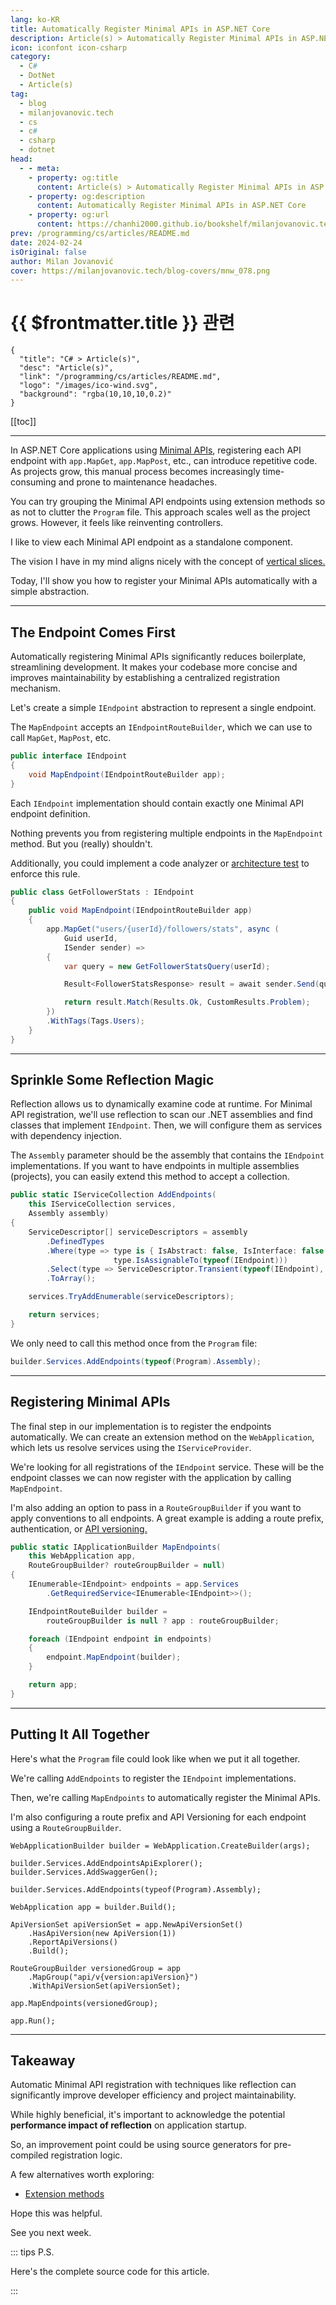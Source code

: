 ```yaml
---
lang: ko-KR
title: Automatically Register Minimal APIs in ASP.NET Core
description: Article(s) > Automatically Register Minimal APIs in ASP.NET Core
icon: iconfont icon-csharp
category: 
  - C#
  - DotNet
  - Article(s)
tag: 
  - blog
  - milanjovanovic.tech
  - cs
  - c#
  - csharp
  - dotnet
head:
  - - meta:
    - property: og:title
      content: Article(s) > Automatically Register Minimal APIs in ASP.NET Core
    - property: og:description
      content: Automatically Register Minimal APIs in ASP.NET Core
    - property: og:url
      content: https://chanhi2000.github.io/bookshelf/milanjovanovic.tech/automatically-register-minimal-apis-in-aspnetcore.html
prev: /programming/cs/articles/README.md
date: 2024-02-24
isOriginal: false
author: Milan Jovanović
cover: https://milanjovanovic.tech/blog-covers/mnw_078.png
---
```


# {{ $frontmatter.title }} 관련

```component VPCard
{
  "title": "C# > Article(s)",
  "desc": "Article(s)",
  "link": "/programming/cs/articles/README.md",
  "logo": "/images/ico-wind.svg",
  "background": "rgba(10,10,10,0.2)"
}
```

[[toc]]

---

<SiteInfo
  name="Automatically Register Minimal APIs in ASP.NET Core"
  desc="In ASP.NET Core applications using Minimal APIs, registering each API endpoint with app.MapGet, app.MapPost, etc. can introduce repetitive code. Today, I'll show you how to automatically register your Minimal APIs with a simple abstraction."
  url="https://milanjovanovic.tech/blog/automatically-register-minimal-apis-in-aspnetcore/"
  logo="https://milanjovanovic.tech/profile_favicon.png"
  preview="https://milanjovanovic.tech/blog-covers/mnw_078.png"/>

In ASP.NET Core applications using [<FontIcon icon="fa-brands fa-microsoft"/>Minimal APIs](https://learn.microsoft.com/en-us/aspnet/core/fundamentals/minimal-apis/overview?view=aspnetcore-8.0), registering each API endpoint with `app.MapGet`, `app.MapPost`, etc., can introduce repetitive code. As projects grow, this manual process becomes increasingly time-consuming and prone to maintenance headaches.

You can try grouping the Minimal API endpoints using extension methods so as not to clutter the `Program` file. This approach scales well as the project grows. However, it feels like reinventing controllers.

I like to view each Minimal API endpoint as a standalone component.

The vision I have in my mind aligns nicely with the concept of [vertical slices.](/milanjovanovic.tech/vertical-slice-architecture.md)

Today, I'll show you how to register your Minimal APIs automatically with a simple abstraction.

---

## The Endpoint Comes First

Automatically registering Minimal APIs significantly reduces boilerplate, streamlining development. It makes your codebase more concise and improves maintainability by establishing a centralized registration mechanism.

Let's create a simple `IEndpoint` abstraction to represent a single endpoint.

The `MapEndpoint` accepts an `IEndpointRouteBuilder`, which we can use to call `MapGet`, `MapPost`, etc.

```cs
public interface IEndpoint
{
    void MapEndpoint(IEndpointRouteBuilder app);
}
```

Each `IEndpoint` implementation should contain exactly one Minimal API endpoint definition.

Nothing prevents you from registering multiple endpoints in the `MapEndpoint` method. But you (really) shouldn't.

Additionally, you could implement a code analyzer or [architecture test](/milanjovanovic.tech/enforcing-software-architecture-with-architecture-tests.md) to enforce this rule.

```cs
public class GetFollowerStats : IEndpoint
{
    public void MapEndpoint(IEndpointRouteBuilder app)
    {
        app.MapGet("users/{userId}/followers/stats", async (
            Guid userId,
            ISender sender) =>
        {
            var query = new GetFollowerStatsQuery(userId);

            Result<FollowerStatsResponse> result = await sender.Send(query);

            return result.Match(Results.Ok, CustomResults.Problem);
        })
        .WithTags(Tags.Users);
    }
}
```

---

## Sprinkle Some Reflection Magic

Reflection allows us to dynamically examine code at runtime. For Minimal API registration, we'll use reflection to scan our .NET assemblies and find classes that implement `IEndpoint`. Then, we will configure them as services with dependency injection.

The `Assembly` parameter should be the assembly that contains the `IEndpoint` implementations.
If you want to have endpoints in multiple assemblies (projects), you can easily extend this method to accept a collection.

```cs
public static IServiceCollection AddEndpoints(
    this IServiceCollection services,
    Assembly assembly)
{
    ServiceDescriptor[] serviceDescriptors = assembly
        .DefinedTypes
        .Where(type => type is { IsAbstract: false, IsInterface: false } &&
                       type.IsAssignableTo(typeof(IEndpoint)))
        .Select(type => ServiceDescriptor.Transient(typeof(IEndpoint), type))
        .ToArray();

    services.TryAddEnumerable(serviceDescriptors);

    return services;
}
```

We only need to call this method once from the `Program` file:

```cs
builder.Services.AddEndpoints(typeof(Program).Assembly);
```

---

## Registering Minimal APIs

The final step in our implementation is to register the endpoints automatically. We can create an extension method on the `WebApplication`, which lets us resolve services using the `IServiceProvider`.

We're looking for all registrations of the `IEndpoint` service. These will be the endpoint classes we can now register with the application by calling `MapEndpoint`.

I'm also adding an option to pass in a `RouteGroupBuilder` if you want to apply conventions to all endpoints. A great example is adding a route prefix, authentication, or [API versioning.](/milanjovanovic.tech/api-versioning-in-aspnetcore.md)

```cs
public static IApplicationBuilder MapEndpoints(
    this WebApplication app,
    RouteGroupBuilder? routeGroupBuilder = null)
{
    IEnumerable<IEndpoint> endpoints = app.Services
        .GetRequiredService<IEnumerable<IEndpoint>>();

    IEndpointRouteBuilder builder =
        routeGroupBuilder is null ? app : routeGroupBuilder;

    foreach (IEndpoint endpoint in endpoints)
    {
        endpoint.MapEndpoint(builder);
    }

    return app;
}
```

---

## Putting It All Together

Here's what the `Program` file could look like when we put it all together.

We're calling `AddEndpoints` to register the `IEndpoint` implementations.

Then, we're calling `MapEndpoints` to automatically register the Minimal APIs.

I'm also configuring a route prefix and API Versioning for each endpoint using a `RouteGroupBuilder`.

```cs{6,19}
WebApplicationBuilder builder = WebApplication.CreateBuilder(args);

builder.Services.AddEndpointsApiExplorer();
builder.Services.AddSwaggerGen();

builder.Services.AddEndpoints(typeof(Program).Assembly);

WebApplication app = builder.Build();

ApiVersionSet apiVersionSet = app.NewApiVersionSet()
    .HasApiVersion(new ApiVersion(1))
    .ReportApiVersions()
    .Build();

RouteGroupBuilder versionedGroup = app
    .MapGroup("api/v{version:apiVersion}")
    .WithApiVersionSet(apiVersionSet);

app.MapEndpoints(versionedGroup);

app.Run();
```

---

## Takeaway

Automatic Minimal API registration with techniques like reflection can significantly improve developer efficiency and project maintainability.

While highly beneficial, it's important to acknowledge the potential **performance impact of reflection** on application startup.

So, an improvement point could be using source generators for pre-compiled registration logic.

A few alternatives worth exploring:

- [Extension methods](/milanjovanovic.tech/how-to-structure-minimal-apis.md)

<SiteInfo
  name="FastEndpoints"
  desc="FastEndpoints is a developer friendly alternative to Minimal APIs & MVC"
  url="https://fast-endpoints.com/"
  logo="https://fast-endpoints.com/favicon-32x32.png"
  preview="https://fast-endpoints.com/fe-og-image.png"/>

<SiteInfo
  name="CarterCommunity/Carter"
  desc="Carter is framework that is a thin layer of extension methods and functionality over ASP.NET Core allowing code to be more explicit and most importantly more enjoyable."
  url="https://github.com/CarterCommunity/Carter"
  logo="https://avatars.githubusercontent.com/u/37978301?s=200&v=4"
  preview="https://opengraph.githubassets.com/10fb2db9c9fb99b99f02c6e8a8081b695e614d84caddbc9c4d0d65f1606be886/CarterCommunity/Carter"/>

Hope this was helpful.

See you next week.

::: tips P.S.

Here's the complete source code for this article.

<SiteInfo
  name="m-jovanovic/minimal-endpoints"
  desc="Automatically register your Minimal API endpoints in ASP.NET Core."
  url="https://github.com/m-jovanovic/minimal-endpoints"
  logo="https://avatars.githubusercontent.com/u/34191235?v=4"
  preview="https://opengraph.githubassets.com/3f2a9903d4eead059f8e20a6450236d6a19784ab20649c2980fab9759bd6edd9/m-jovanovic/minimal-endpoints"/>

:::

